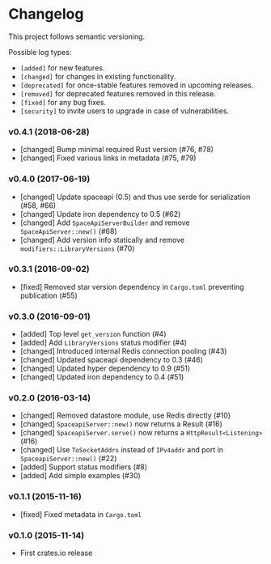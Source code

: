 # Changelog

This project follows semantic versioning.

Possible log types:

- `[added]` for new features.
- `[changed]` for changes in existing functionality.
- `[deprecated]` for once-stable features removed in upcoming releases.
- `[removed]` for deprecated features removed in this release.
- `[fixed]` for any bug fixes.
- `[security]` to invite users to upgrade in case of vulnerabilities.


### v0.4.1 (2018-06-28)

- [changed] Bump minimal required Rust version (#76, #78)
- [changed] Fixed various links in metadata (#75, #79)

### v0.4.0 (2017-06-19)

- [changed] Update spaceapi (0.5) and thus use serde for serialization (#58, #66)
- [changed] Update iron dependency to 0.5 (#62)
- [changed] Add `SpaceApiServerBuilder` and remove `SpaceApiServer::new()` (#68)
- [changed] Add version info statically and remove `modifiers::LibraryVersions` (#70)

### v0.3.1 (2016-09-02)

- [fixed] Removed star version dependency in `Cargo.toml` preventing publication (#55)

### v0.3.0 (2016-09-01)

- [added] Top level `get_version` function (#4)
- [added] Add `LibraryVersions` status modifier (#4)
- [changed] Introduced internal Redis connection pooling (#43)
- [changed] Updated spaceapi dependency to 0.3 (#46)
- [changed] Updated hyper dependency to 0.9 (#51)
- [changed] Updated iron dependency to 0.4 (#51)

### v0.2.0 (2016-03-14)

- [changed] Removed datastore module, use Redis directly (#10)
- [changed] `SpaceapiServer::new()` now returns a Result (#16)
- [changed] `SpaceapiServer.serve()` now returns a `HttpResult<Listening>` (#16)
- [changed] Use `ToSocketAddrs` instead of `IPv4addr` and port in `SpaceapiServer::new()` (#22)
- [added] Support status modifiers (#8)
- [added] Add simple examples (#30)

### v0.1.1 (2015-11-16)

- [fixed] Fixed metadata in `Cargo.toml`

### v0.1.0 (2015-11-14)

- First crates.io release
